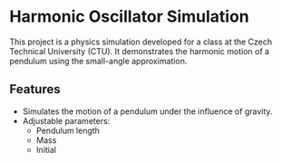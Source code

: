 # Harmonic Oscillator Simulation

This project is a physics simulation developed for a class at the Czech Technical University (CTU). It demonstrates the harmonic motion of a pendulum using the small-angle approximation.

## Features
- Simulates the motion of a pendulum under the influence of gravity.
- Adjustable parameters:
  - Pendulum length
  - Mass
  - Initial